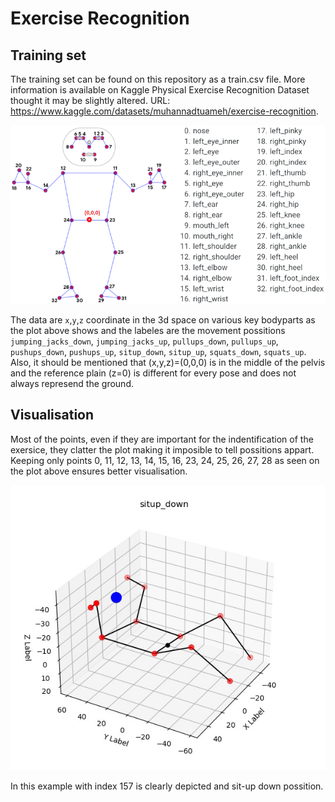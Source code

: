 # Exercise Recognition
## Training set
The training set can be found on this repository as a train.csv file. More information is available on Kaggle Physical Exercise Recognition Dataset thought it may be slightly altered.
URL: https://www.kaggle.com/datasets/muhannadtuameh/exercise-recognition.

![Alt text](https://github.com/Kalatz/exercise_recognition/blob/main/Plots/Body%20landmarks.png)

The data are `x`,`y`,`z` coordinate in the 3d space on various key bodyparts as the plot above shows and the labeles are the movement possitions `jumping_jacks_down`, `jumping_jacks_up`, `pullups_down`, `pullups_up`, `pushups_down`, `pushups_up`, `situp_down`, `situp_up`, `squats_down`, `squats_up`. Also, it should be mentioned that (x,y,z)=(0,0,0) is in the middle of the pelvis and the reference plain (z=0) is different for every pose and does not always represend the ground. 
## Visualisation
Most of the points, even if they are important for the indentification of the exersice, they clatter the plot making it imposible to tell possitions appart. Keeping only points 0, 11, 12, 13, 14, 15, 16, 23, 24, 25, 26, 27, 28 as seen on the plot above ensures better visualisation.

![Alt text](https://github.com/Kalatz/exercise_recognition/blob/main/Plots/Data%20points%20plot.png)

In this example with index 157 is clearly depicted and sit-up down possition.
